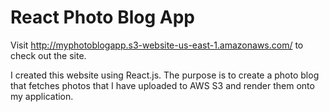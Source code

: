 # React Photo Blog App

Visit http://myphotoblogapp.s3-website-us-east-1.amazonaws.com/ to check out the site.

I created this website using React.js. The purpose is to create a photo blog that
fetches photos that I have uploaded to AWS S3 and render them onto my application.
